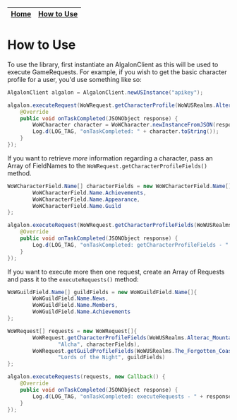| [Home](./README.md) | [How to Use](./HowToUse.md) |
|:-------------------:|:---------------------------:|

# How to Use

To use the library, first instantiate an AlgalonClient as this will be used to execute GameRequests.
For example, if you wish to get the basic character profile for a user, you'd use something like so:

```java
AlgalonClient algalon = AlgalonClient.newUSInstance("apikey");

algalon.executeRequest(WoWRequest.getCharacterProfile(WoWUSRealms.Alterac_Mountains, "Alcha"), new Callback() {
    @Override
    public void onTaskCompleted(JSONObject response) {
        WoWCharacter character = WoWCharacter.newInstanceFromJSON(response);
        Log.d(LOG_TAG, "onTaskCompleted: " + character.toString());
    }
});
```

If you want to retrieve _more_ information regarding a character, pass an Array of FieldNames to the
`WoWRequest.getCharacterProfileFields()` method.

```java
WoWCharacterField.Name[] characterFields = new WoWCharacterField.Name[]{
        WoWCharacterField.Name.Achievements,
        WoWCharacterField.Name.Appearance,
        WoWCharacterField.Name.Guild
};

algalon.executeRequest(WoWRequest.getCharacterProfileFields(WoWUSRealms.Kiljaeden, "Ndevar", characterFields), new Callback() {
    @Override
    public void onTaskCompleted(JSONObject response) {
        Log.d(LOG_TAG, "onTaskCompleted: getCharacterProfileFields - " + response.toString());
    }
});
```

If you want to execute more then one request, create an Array of Requests and pass it to the
`executeRequests()` method:

```java
WoWGuildField.Name[] guildFields = new WoWGuildField.Name[]{
        WoWGuildField.Name.News,
        WoWGuildField.Name.Members,
        WoWGuildField.Name.Achievements
};

WoWRequest[] requests = new WoWRequest[]{
        WoWRequest.getCharacterProfileFields(WoWUSRealms.Alterac_Mountains, 
                "Alcha", characterFields),
        WoWRequest.getGuildProfileFields(WoWUSRealms.The_Forgotten_Coast, 
                "Lords of the Night", guildFields)
};

algalon.executeRequests(requests, new Callback() {
    @Override
    public void onTaskCompleted(JSONObject response) {
        Log.d(LOG_TAG, "onTaskCompleted: executeRequests - " + response.toString());
    }
});
```